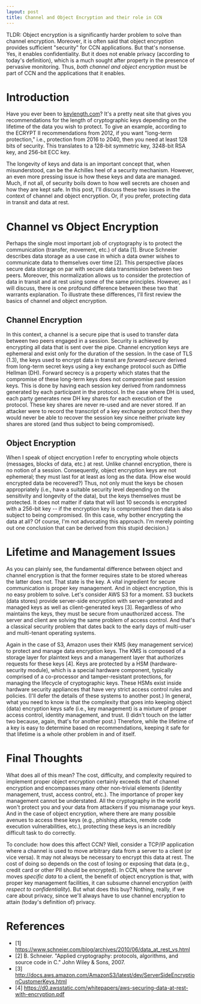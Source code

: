 ```yaml
---
layout: post
title: Channel and Object Encryption and their role in CCN
---
```


TLDR: Object encryption is a significantly harder problem to solve than
channel encryption. Moreover, it is often said that object encryption provides sufficient
"security" for CCN applications. But that's nonsense. Yes, it enables confidentiality.
But it does not enable privacy (according to today's definition), which is a much
sought after property in the presence of pervasive monitoring. Thus, *both channel
and object encryption* must be part of CCN and the applications that it enables.

# Introduction

Have you ever been to [keylength.com](http://www.keylength.com/)? It's a pretty neat site that
gives you recommendations for the length of cryptographic keys depending on the lifetime
of the data you wish to protect. To give an example, according to the ECRYPT II recommendations from 2012,
if you want "long-term protection," i.e., protection from 2016 to 2040, then you need
at least 128 bits of security. This translates to a 128-bit symmetric key, 3248-bit RSA key,
and 256-bit ECC key.

The longevity of keys and data is an important concept that, when misunderstood, can be the Achilles heel
of a security mechanism. However, an even more pressing issue is how these keys and data are managed. Much,
if not all, of security boils down to how well secrets are chosen and how they are kept safe. In this post,
I'll discuss these two issues in the context of channel and object encryption. Or, if you prefer, protecting
data in transit and data at rest.

# Channel vs Object Encryption
Perhaps the single most important job of cryptography is to protect the communication (transfer,
movement, etc.) of data [1]. Bruce Schneier describes data storage as a use case in which a data owner
wishes to communicate data to themselves over time [2]. This perspective places secure data storage
on par with secure data transmission between two peers. Moreover, this normalization allows
us to consider the protection of data in transit and at rest using some of the same principles.
However, as I will discuss, there is one profound difference between these two that warrants
explanation. To illustrate these differences, I'll first review the basics of channel and
object encryption.

## Channel Encryption

In this context, a channel is a secure pipe that is used to transfer data between two peers engaged in
a session. Security is achieved by encrypting all data that is sent over the pipe. Channel
encryption keys are ephemeral and exist only for the duration of the session. In the case
of TLS (1.3), the keys used to encrypt data in transit are *forward-secure* derived from long-term
secret keys using a key exchange protocol such as Diffie Hellman (DH). Forward secrecy is a property
which states that the compromise of these long-term keys does not compromise past session keys.
This is done by having each session key derived from randomness generated by each participant
in the protocol. In the case where DH is used, each party generates new DH key shares
for each execution of the protocol. These key shares are never re-used and are never stored.
If an attacker were to record the transcript of a key exchange protocol then they would never
be able to recover the session key since neither private key shares are stored (and thus subject
to being compromised).

## Object Encryption

When I speak of object encryption I refer to encrypting whole objects (messages, blocks of data, etc.) at
rest. Unlike channel encryption, there is no notion of a session. Consequently, object encryption keys are
not ephemeral; they must last for at least as long as the data. (How else would encrypted data be recovered?)
Thus, not only must the keys be chosen appropriately (i.e., have a suitable security level
depending on the sensitivity and longevity of the data), but the keys themselves must be protected.
It does not matter if data that will last 10 seconds is encrypted with a 256-bit key --
if the encryption key is compromised then data is also subject to being compromised. (In this case,
why bother encrypting the data at all? Of course, I'm not advocating this approach. I'm merely
pointing out one conclusion that can be derived from this stupid decision.)

# Lifetime and Management Issues

As you can plainly see, the fundamental difference between object and channel encryption is that the former
requires state to be stored whereas the latter does not. That state is the key.
A vital ingredient for secure communication is proper key management. And in object
encryption, this is no easy problem to solve. Let's consider AWS S3 for a moment.
S3 buckets (data stores) provide server-side encryption with server-generated and
managed keys as well as client-generated keys [3]. Regardless of who maintains the keys,
they must be secure from unauthorized access. The server and client are solving
the same problem of access control. And that's a classical security problem that dates
back to the early days of multi-user and multi-tenant operating systems.

Again in the case of S3, Amazon uses their KMS (key management service) to protect and manage
data encryption keys. The KMS is composed of a storage layer for plaintext keys and a management layer that
authorizes requests for these keys [4]. Keys are protected by a HSM (hardware-security module), which
is a special hardware component, typically comprised of a co-processor and tamper-resistant
protections, for managing the lifecycle of cryptographic keys. These HSMs exist inside
hardware security appliances that have very strict access control rules and policies.
(I'll defer the details of these systems to another post.) In general, what you need to know
is that the complexity that goes into keeping object (data) encryption keys safe (i.e.,
key management) is a mixture of proper access control, identity management, and trust.
(I didn't touch on the latter two because, again, that's for another post.) Therefore, while
the lifetime of a key is easy to determine based on recommendations, keeping it safe for that
lifetime is a whole other problem in and of itself.

# Final Thoughts

What does all of this mean? The cost, difficulty, and complexity required to implement proper
object encryption certainly exceeds that of channel encryption and encompasses many other
non-trivial elements (identity management, trust, access control, etc.). The importance of proper
key management cannot be understated. All the cryptography in the world won't
protect you and your data from attackers if you mismanage your keys. And
in the case of object encryption, where there are many possible avenues to access these
keys (e.g., phishing attacks, remote code execution vulnerabilities, etc.), protecting these
keys is an incredibly difficult task to do correctly.

To conclude: how does this affect CCN? Well, consider a TCP/IP application where a channel is used to
move arbitrary data from a server to a client (or vice versa). It may not always be
necessary to encrypt this data at rest. The cost of doing so depends
on the cost of losing or exposing that data (e.g., credit card or other PII should be encrypted).
In CCN, where the server moves *specific data* to a client, the benefit of object encryption is
that, with proper key management facilities, it can subsume channel encryption (*with respect to
confidentiality*). But what does this buy? Nothing, really, if we care about privacy,
since we'll always have to use channel encryption to attain (today's definition of) privacy.

# References

- [1] https://www.schneier.com/blog/archives/2010/06/data_at_rest_vs.html
- [2] B. Schneier. "Applied cryptography: protocols, algorithms, and source code in C." John Wiley & Sons, 2007.
- [3] http://docs.aws.amazon.com/AmazonS3/latest/dev/ServerSideEncryptionCustomerKeys.html
- [4] https://d0.awsstatic.com/whitepapers/aws-securing-data-at-rest-with-encryption.pdf
